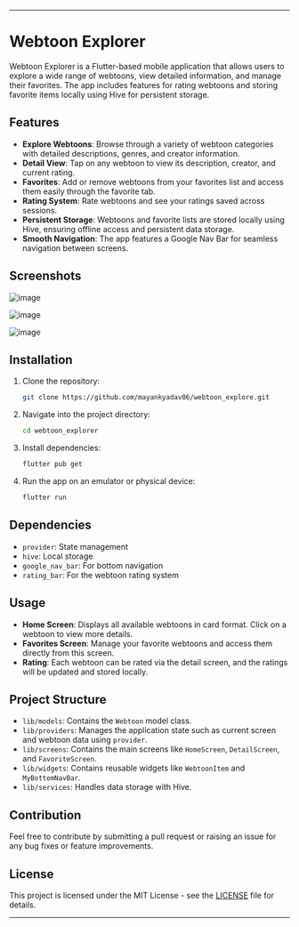 
---

# Webtoon Explorer

Webtoon Explorer is a Flutter-based mobile application that allows users to explore a wide range of webtoons, view detailed information, and manage their favorites. The app includes features for rating webtoons and storing favorite items locally using Hive for persistent storage. 

## Features

- **Explore Webtoons**: Browse through a variety of webtoon categories with detailed descriptions, genres, and creator information.
- **Detail View**: Tap on any webtoon to view its description, creator, and current rating.
- **Favorites**: Add or remove webtoons from your favorites list and access them easily through the favorite tab.
- **Rating System**: Rate webtoons and see your ratings saved across sessions.
- **Persistent Storage**: Webtoons and favorite lists are stored locally using Hive, ensuring offline access and persistent data storage.
- **Smooth Navigation**: The app features a Google Nav Bar for seamless navigation between screens.

## Screenshots

![image](https://github.com/user-attachments/assets/70f1073f-f1fe-479c-9e21-8d97e36d951f)

![image](https://github.com/user-attachments/assets/f13d104c-1d35-4bed-b180-a99a783cd193)

![image](https://github.com/user-attachments/assets/9044e1d8-ed07-44eb-9809-1ef431650051)


## Installation

1. Clone the repository:
    ```bash
    git clone https://github.com/mayankyadav06/webtoon_explore.git
    ```
2. Navigate into the project directory:
    ```bash
    cd webtoon_explorer
    ```
3. Install dependencies:
    ```bash
    flutter pub get
    ```
4. Run the app on an emulator or physical device:
    ```bash
    flutter run
    ```

## Dependencies

- `provider`: State management
- `hive`: Local storage
- `google_nav_bar`: For bottom navigation
- `rating_bar`: For the webtoon rating system

## Usage

- **Home Screen**: Displays all available webtoons in card format. Click on a webtoon to view more details.
- **Favorites Screen**: Manage your favorite webtoons and access them directly from this screen.
- **Rating**: Each webtoon can be rated via the detail screen, and the ratings will be updated and stored locally.

## Project Structure

- `lib/models`: Contains the `Webtoon` model class.
- `lib/providers`: Manages the application state such as current screen and webtoon data using `provider`.
- `lib/screens`: Contains the main screens like `HomeScreen`, `DetailScreen`, and `FavoriteScreen`.
- `lib/widgets`: Contains reusable widgets like `WebtoonItem` and `MyBottomNavBar`.
- `lib/services`: Handles data storage with Hive.
  
## Contribution

Feel free to contribute by submitting a pull request or raising an issue for any bug fixes or feature improvements.

## License

This project is licensed under the MIT License - see the [LICENSE](LICENSE) file for details.

---
